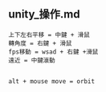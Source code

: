 unity_操作.md
---
	上下左右平移 = 中鍵 + 滑鼠
	轉角度 = 右鍵 + 滑鼠
	fps移動 = wsad + 右鍵 +滑鼠
	遠近 = 中鍵滾動


	alt + mouse move = orbit